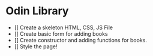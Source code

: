 # Odin Library

- [] Create a skeleton HTML, CSS, JS File
- [] Create basic form for adding books
- [] Create constructor and adding functions for books.
- [] Style the page!